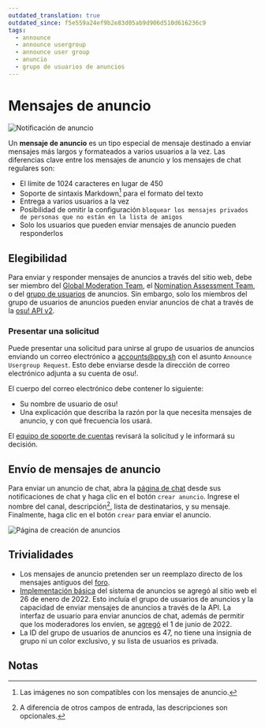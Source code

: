 ```yaml
---
outdated_translation: true
outdated_since: f5e559a24ef9b2e83d05ab9d906d510d616236c9
tags:
  - announce
  - announce usergroup
  - announce user group
  - anuncio
  - grupo de usuarios de anuncios
---
```


# Mensajes de anuncio

![Notificación de anuncio](img/notification.jpg "Una notificación de un mensaje de anuncio")

Un **mensaje de anuncio** es un tipo especial de mensaje destinado a enviar mensajes más largos y formateados a varios usuarios a la vez. Las diferencias clave entre los mensajes de anuncio y los mensajes de chat regulares son:

- El límite de 1024 caracteres en lugar de 450
- Soporte de sintaxis Markdown[^note-images] para el formato del texto
- Entrega a varios usuarios a la vez
- Posibilidad de omitir la configuración `bloquear los mensajes privados de personas que no están en la lista de amigos`
- Solo los usuarios que pueden enviar mensajes de anuncio pueden responderlos

## Elegibilidad

Para enviar y responder mensajes de anuncios a través del sitio web, debe ser miembro del [Global Moderation Team](/wiki/People/Global_Moderation_Team), el [Nomination Assessment Team](/wiki/People/Nomination_Assessment_Team), o del [grupo de usuarios](/wiki/People/User_group) de anuncios. Sin embargo, solo los miembros del grupo de usuarios de anuncios pueden enviar anuncios de chat a través de la [osu! API v2](https://osu.ppy.sh/docs/index.html#create-channel).

### Presentar una solicitud

Puede presentar una solicitud para unirse al grupo de usuarios de anuncios enviando un correo electrónico a [accounts@ppy.sh](mailto:accounts@ppy.sh) con el asunto `Announce Usergroup Request`. Esto debe enviarse desde la dirección de correo electrónico adjunta a su cuenta de osu!.

El cuerpo del correo electrónico debe contener lo siguiente:

- Su nombre de usuario de osu!
- Una explicación que describa la razón por la que necesita mensajes de anuncio, y con qué frecuencia los usará.

El [equipo de soporte de cuentas](/wiki/People/Account_support_team) revisará la solicitud y le informará su decisión.

## Envío de mensajes de anuncio

Para enviar un anuncio de chat, abra la [página de chat](https://osu.ppy.sh/community/chat) desde sus notificaciones de chat y haga clic en el botón `crear anuncio`. Ingrese el nombre del canal, descripción[^note-desc], lista de destinatarios, y su mensaje. Finalmente, haga clic en el botón `crear` para enviar el anuncio.

![Página de creación de anuncios](img/page.jpg "La página de creación de anuncios")

## Trivialidades

- Los mensajes de anuncio pretenden ser un reemplazo directo de los mensajes antiguos del [foro](/wiki/Community/Forum).
- [Implementación básica](https://github.com/ppy/osu-web/pull/8418) del sistema de anuncios se agregó al sitio web el 26 de enero de 2022. Esto incluía el grupo de usuarios de anuncios y la capacidad de enviar mensajes de anuncios a través de la API. La interfaz de usuario para enviar anuncios de chat, además de permitir que los moderadores los envíen, se [agregó](https://github.com/ppy/osu-web/pull/8747) el 1 de junio de 2022.
- La ID del grupo de usuarios de anuncios es 47, no tiene una insignia de grupo ni un color exclusivo, y su lista de usuarios es privada.

## Notas

[^note-images]: Las imágenes no son compatibles con los mensajes de anuncio.
[^note-desc]: A diferencia de otros campos de entrada, las descripciones son opcionales.
